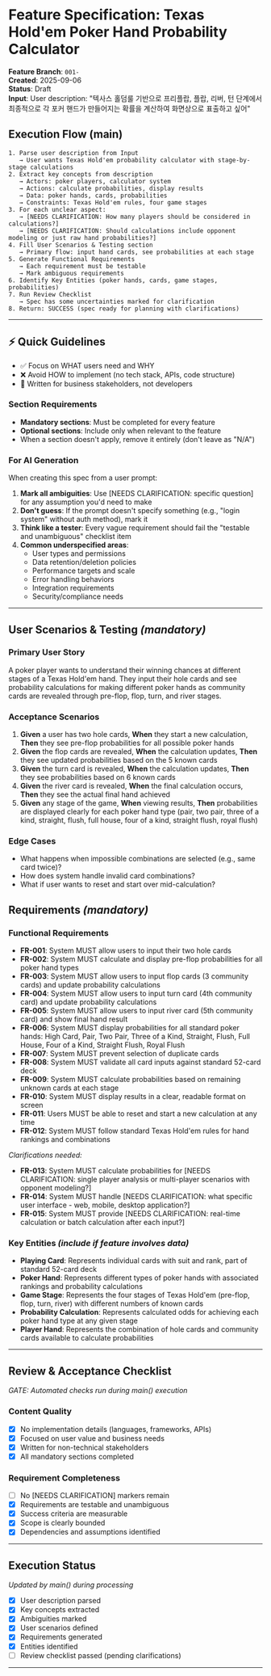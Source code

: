 # Feature Specification: Texas Hold'em Poker Hand Probability Calculator

**Feature Branch**: `001-`  
**Created**: 2025-09-06  
**Status**: Draft  
**Input**: User description: "텍사스 홀덤룰 기반으로 프리플랍, 플랍, 리버, 턴 단계에서 최종적으로 각 포커 핸드가 만들어지는 확률을 계산하여 화면상으로 표출하고 싶어"

## Execution Flow (main)
```
1. Parse user description from Input
   → User wants Texas Hold'em probability calculator with stage-by-stage calculations
2. Extract key concepts from description
   → Actors: poker players, calculator system
   → Actions: calculate probabilities, display results
   → Data: poker hands, cards, probabilities
   → Constraints: Texas Hold'em rules, four game stages
3. For each unclear aspect:
   → [NEEDS CLARIFICATION: How many players should be considered in calculations?]
   → [NEEDS CLARIFICATION: Should calculations include opponent modeling or just raw hand probabilities?]
4. Fill User Scenarios & Testing section
   → Primary flow: input hand cards, see probabilities at each stage
5. Generate Functional Requirements
   → Each requirement must be testable
   → Mark ambiguous requirements
6. Identify Key Entities (poker hands, cards, game stages, probabilities)
7. Run Review Checklist
   → Spec has some uncertainties marked for clarification
8. Return: SUCCESS (spec ready for planning with clarifications)
```

---

## ⚡ Quick Guidelines
- ✅ Focus on WHAT users need and WHY
- ❌ Avoid HOW to implement (no tech stack, APIs, code structure)
- 👥 Written for business stakeholders, not developers

### Section Requirements
- **Mandatory sections**: Must be completed for every feature
- **Optional sections**: Include only when relevant to the feature
- When a section doesn't apply, remove it entirely (don't leave as "N/A")

### For AI Generation
When creating this spec from a user prompt:
1. **Mark all ambiguities**: Use [NEEDS CLARIFICATION: specific question] for any assumption you'd need to make
2. **Don't guess**: If the prompt doesn't specify something (e.g., "login system" without auth method), mark it
3. **Think like a tester**: Every vague requirement should fail the "testable and unambiguous" checklist item
4. **Common underspecified areas**:
   - User types and permissions
   - Data retention/deletion policies  
   - Performance targets and scale
   - Error handling behaviors
   - Integration requirements
   - Security/compliance needs

---

## User Scenarios & Testing *(mandatory)*

### Primary User Story
A poker player wants to understand their winning chances at different stages of a Texas Hold'em hand. They input their hole cards and see probability calculations for making different poker hands as community cards are revealed through pre-flop, flop, turn, and river stages.

### Acceptance Scenarios
1. **Given** a user has two hole cards, **When** they start a new calculation, **Then** they see pre-flop probabilities for all possible poker hands
2. **Given** the flop cards are revealed, **When** the calculation updates, **Then** they see updated probabilities based on the 5 known cards
3. **Given** the turn card is revealed, **When** the calculation updates, **Then** they see probabilities based on 6 known cards
4. **Given** the river card is revealed, **When** the final calculation occurs, **Then** they see the actual final hand achieved
5. **Given** any stage of the game, **When** viewing results, **Then** probabilities are displayed clearly for each poker hand type (pair, two pair, three of a kind, straight, flush, full house, four of a kind, straight flush, royal flush)

### Edge Cases
- What happens when impossible combinations are selected (e.g., same card twice)?
- How does system handle invalid card combinations?
- What if user wants to reset and start over mid-calculation?

## Requirements *(mandatory)*

### Functional Requirements
- **FR-001**: System MUST allow users to input their two hole cards
- **FR-002**: System MUST calculate and display pre-flop probabilities for all poker hand types
- **FR-003**: System MUST allow users to input flop cards (3 community cards) and update probability calculations
- **FR-004**: System MUST allow users to input turn card (4th community card) and update probability calculations
- **FR-005**: System MUST allow users to input river card (5th community card) and show final hand result
- **FR-006**: System MUST display probabilities for all standard poker hands: High Card, Pair, Two Pair, Three of a Kind, Straight, Flush, Full House, Four of a Kind, Straight Flush, Royal Flush
- **FR-007**: System MUST prevent selection of duplicate cards
- **FR-008**: System MUST validate all card inputs against standard 52-card deck
- **FR-009**: System MUST calculate probabilities based on remaining unknown cards at each stage
- **FR-010**: System MUST display results in a clear, readable format on screen
- **FR-011**: Users MUST be able to reset and start a new calculation at any time
- **FR-012**: System MUST follow standard Texas Hold'em rules for hand rankings and combinations

*Clarifications needed:*
- **FR-013**: System MUST calculate probabilities for [NEEDS CLARIFICATION: single player analysis or multi-player scenarios with opponent modeling?]
- **FR-014**: System MUST handle [NEEDS CLARIFICATION: what specific user interface - web, mobile, desktop application?]
- **FR-015**: System MUST provide [NEEDS CLARIFICATION: real-time calculation or batch calculation after each input?]

### Key Entities *(include if feature involves data)*
- **Playing Card**: Represents individual cards with suit and rank, part of standard 52-card deck
- **Poker Hand**: Represents different types of poker hands with associated rankings and probability calculations
- **Game Stage**: Represents the four stages of Texas Hold'em (pre-flop, flop, turn, river) with different numbers of known cards
- **Probability Calculation**: Represents calculated odds for achieving each poker hand type at any given stage
- **Player Hand**: Represents the combination of hole cards and community cards available to calculate probabilities

---

## Review & Acceptance Checklist
*GATE: Automated checks run during main() execution*

### Content Quality
- [x] No implementation details (languages, frameworks, APIs)
- [x] Focused on user value and business needs
- [x] Written for non-technical stakeholders
- [x] All mandatory sections completed

### Requirement Completeness
- [ ] No [NEEDS CLARIFICATION] markers remain
- [x] Requirements are testable and unambiguous  
- [x] Success criteria are measurable
- [x] Scope is clearly bounded
- [x] Dependencies and assumptions identified

---

## Execution Status
*Updated by main() during processing*

- [x] User description parsed
- [x] Key concepts extracted
- [x] Ambiguities marked
- [x] User scenarios defined
- [x] Requirements generated
- [x] Entities identified
- [ ] Review checklist passed (pending clarifications)

---
